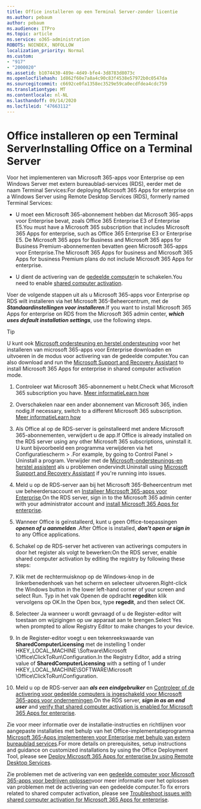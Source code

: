 ```yaml
---
title: Office installeren op een Terminal Server-zonder licentie
ms.author: pebaum
author: pebaum
ms.audience: ITPro
ms.topic: article
ms.service: o365-administration
ROBOTS: NOINDEX, NOFOLLOW
localization_priority: Normal
ms.custom:
- "917"
- "2000020"
ms.assetid: b1074430-489e-4d49-bfe4-3d8783d8073c
ms.openlocfilehash: 1d862f60e7a8a4c90c83f4538e57972b0c0547da
ms.sourcegitcommit: c6692ce0fa1358ec3529e59ca0ecdfdea4cdc759
ms.translationtype: MT
ms.contentlocale: nl-NL
ms.lasthandoff: 09/14/2020
ms.locfileid: "47663112"
---
```

# <a name="installing-office-on-a-terminal-server"></a><span data-ttu-id="b4b16-102">Office installeren op een Terminal Server</span><span class="sxs-lookup"><span data-stu-id="b4b16-102">Installing Office on a Terminal Server</span></span>

<span data-ttu-id="b4b16-103">Voor het implementeren van Microsoft 365-apps voor Enterprise op een Windows Server met extern bureaublad-services (RDS), eerder met de naam Terminal Services:</span><span class="sxs-lookup"><span data-stu-id="b4b16-103">For deploying Microsoft 365 Apps for enterprise on a Windows Server using Remote Desktop Services (RDS), formerly named Terminal Services:</span></span>
  
- <span data-ttu-id="b4b16-104">U moet een Microsoft 365-abonnement hebben dat Microsoft 365-apps voor Enterprise bevat, zoals Office 365 Enterprise E3 of Enterprise E5.</span><span class="sxs-lookup"><span data-stu-id="b4b16-104">You must have a Microsoft 365 subscription that includes Microsoft 365 Apps for enterprise, such as Office 365 Enterprise E3 or Enterprise E5.</span></span> <span data-ttu-id="b4b16-105">De Microsoft 365 apps for Business and Microsoft 365 apps for Business Premium-abonnementen bevatten geen Microsoft 365-apps voor Enterprise.</span><span class="sxs-lookup"><span data-stu-id="b4b16-105">The Microsoft 365 Apps for business and Microsoft 365 Apps for business Premium plans do not include Microsoft 365 Apps for enterprise.</span></span>

- <span data-ttu-id="b4b16-106">U dient de activering van de [gedeelde computer](https://docs.microsoft.com/DeployOffice/overview-shared-computer-activation)in te schakelen.</span><span class="sxs-lookup"><span data-stu-id="b4b16-106">You need to enable [shared computer activation](https://docs.microsoft.com/DeployOffice/overview-shared-computer-activation).</span></span>

<span data-ttu-id="b4b16-107">Voer de volgende stappen uit als u Microsoft 365-apps voor Enterprise op RDS wilt installeren via het Microsoft 365-Beheercentrum, met de ***Standaardinstellingen voor installeren***.</span><span class="sxs-lookup"><span data-stu-id="b4b16-107">If you want to install Microsoft 365 Apps for enterprise on RDS from the Microsoft 365 admin center, ***which uses default installation settings***, use the following steps.</span></span>

> [!TIP]
> <span data-ttu-id="b4b16-108">U kunt ook [Microsoft ondersteuning en herstel ondersteuning](https://aka.ms/SaRA_OfficeSCA_M365Portal) voor het installeren van microsoft 365-apps voor Enterprise downloaden en uitvoeren in de modus voor activering van de gedeelde computer.</span><span class="sxs-lookup"><span data-stu-id="b4b16-108">You can also download and run the [Microsoft Support and Recovery Assistant](https://aka.ms/SaRA_OfficeSCA_M365Portal) to install Microsoft 365 Apps for enterprise in shared computer activation mode.</span></span>
  
1. <span data-ttu-id="b4b16-109">Controleer wat Microsoft 365-abonnement u hebt.</span><span class="sxs-lookup"><span data-stu-id="b4b16-109">Check what Microsoft 365 subscription you have.</span></span> [<span data-ttu-id="b4b16-110">Meer informatie</span><span class="sxs-lookup"><span data-stu-id="b4b16-110">Learn how</span></span>](https://docs.microsoft.com/microsoft-365/admin/admin-overview/what-subscription-do-i-have)

2. <span data-ttu-id="b4b16-111">Overschakelen naar een ander abonnement van Microsoft 365, indien nodig.</span><span class="sxs-lookup"><span data-stu-id="b4b16-111">If necessary, switch to a different Microsoft 365 subscription.</span></span> [<span data-ttu-id="b4b16-112">Meer informatie</span><span class="sxs-lookup"><span data-stu-id="b4b16-112">Learn how</span></span>](https://docs.microsoft.com/microsoft-365/commerce/subscriptions/switch-to-a-different-plan)

3. <span data-ttu-id="b4b16-113">Als Office al op de RDS-server is geïnstalleerd met andere Microsoft 365-abonnementen, verwijdert u de app.</span><span class="sxs-lookup"><span data-stu-id="b4b16-113">If Office is already installed on the RDS server using any other Microsoft 365 subscriptions, uninstall it.</span></span> <span data-ttu-id="b4b16-114">U kunt bijvoorbeeld een programma verwijderen via het Configuratiescherm \> .</span><span class="sxs-lookup"><span data-stu-id="b4b16-114">For example, by going to Control Panel \> Uninstall a program.</span></span> <span data-ttu-id="b4b16-115">Verwijder met de [Microsoft-ondersteunings-en herstel assistent](https://aka.ms/SARA-OfficeUninstall-Alchemy) als u problemen ondervindt.</span><span class="sxs-lookup"><span data-stu-id="b4b16-115">Uninstall using [Microsoft Support and Recovery Assistant](https://aka.ms/SARA-OfficeUninstall-Alchemy) if you're running into issues.</span></span>

4. <span data-ttu-id="b4b16-116">Meld u op de RDS-server aan bij het Microsoft 365-Beheercentrum met uw beheerdersaccount en [Installeer Microsoft 365-apps voor Enterprise](https://portal.office.com/OLS/MySoftware.aspx).</span><span class="sxs-lookup"><span data-stu-id="b4b16-116">On the RDS server, sign in to the Microsoft 365 admin center with your administrator account and [install Microsoft 365 Apps for enterprise](https://portal.office.com/OLS/MySoftware.aspx).</span></span>

5. <span data-ttu-id="b4b16-117">Wanneer Office is geïnstalleerd, kunt u geen Office-toepassingen ***openen of u aanmelden*** .</span><span class="sxs-lookup"><span data-stu-id="b4b16-117">After Office is installed, ***don't open or sign in*** to any Office applications.</span></span>

6. <span data-ttu-id="b4b16-118">Schakel op de RDS-server het activeren van activerings computers in door het register als volgt te bewerken:</span><span class="sxs-lookup"><span data-stu-id="b4b16-118">On the RDS server, enable shared computer activation by editing the registry by following these steps:</span></span>

1. <span data-ttu-id="b4b16-119">Klik met de rechtermuisknop op de Windows-knop in de linkerbenedenhoek van het scherm en selecteer uitvoeren.</span><span class="sxs-lookup"><span data-stu-id="b4b16-119">Right-click the Windows button in the lower left-hand corner of your screen and select Run.</span></span> <span data-ttu-id="b4b16-120">Typ in het vak Openen de opdracht **regedit**en klik vervolgens op OK.</span><span class="sxs-lookup"><span data-stu-id="b4b16-120">In the Open box, type **regedit**, and then select OK.</span></span>

2. <span data-ttu-id="b4b16-121">Selecteer Ja wanneer u wordt gevraagd of u de Register-editor wilt toestaan om wijzigingen op uw apparaat aan te brengen.</span><span class="sxs-lookup"><span data-stu-id="b4b16-121">Select Yes when prompted to allow Registry Editor to make changes to your device.</span></span>

3. <span data-ttu-id="b4b16-122">In de Register-editor voegt u een tekenreekswaarde van **SharedComputerLicensing** met de instelling 1 onder HKEY_LOCAL_MACHINE \Software\Microsoft \Office\ClickToRun\Configuration.</span><span class="sxs-lookup"><span data-stu-id="b4b16-122">In the Registry Editor, add a string value of **SharedComputerLicensing** with a setting of 1 under HKEY_LOCAL_MACHINE\SOFTWARE\Microsoft \Office\ClickToRun\Configuration.</span></span>

7. <span data-ttu-id="b4b16-123">Meld u op de RDS-server aan ***als een eindgebruiker*** en [Controleer of de activering voor gedeelde computers is ingeschakeld voor Microsoft 365-apps voor ondernemingen](https://docs.microsoft.com/DeployOffice/troubleshoot-shared-computer-activation#verify-that-activation-for-microsoft-365-apps-succeeded).</span><span class="sxs-lookup"><span data-stu-id="b4b16-123">On the RDS server, ***sign in as an end user*** and [verify that shared computer activation is enabled for Microsoft 365 Apps for enterprise](https://docs.microsoft.com/DeployOffice/troubleshoot-shared-computer-activation#verify-that-activation-for-microsoft-365-apps-succeeded).</span></span>

<span data-ttu-id="b4b16-124">Zie voor meer informatie over de installatie-instructies en richtlijnen voor aangepaste installaties met behulp van het Office-implementatieprogramma [Microsoft 365-Apps implementeren voor Enterprise met behulp van extern bureaublad services](https://docs.microsoft.com/DeployOffice/deploy-microsoft-365-apps-remote-desktop-services).</span><span class="sxs-lookup"><span data-stu-id="b4b16-124">For more details on prerequisites, setup instructions and guidance on customized installations by using the Office Deployment Tool, please see [Deploy Microsoft 365 Apps for enterprise by using Remote Desktop Services](https://docs.microsoft.com/DeployOffice/deploy-microsoft-365-apps-remote-desktop-services).</span></span>
  
<span data-ttu-id="b4b16-125">Zie problemen met de activering van een [gedeelde computer voor Microsoft 365-apps voor bedrijven oplossen](https://docs.microsoft.com/DeployOffice/troubleshoot-shared-computer-activation)voor meer informatie over het oplossen van problemen met de activering van een gedeelde computer.</span><span class="sxs-lookup"><span data-stu-id="b4b16-125">To fix errors related to shared computer activation, please see [Troubleshoot issues with shared computer activation for Microsoft 365 Apps for enterprise](https://docs.microsoft.com/DeployOffice/troubleshoot-shared-computer-activation).</span></span>
  